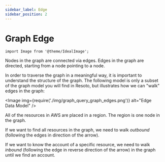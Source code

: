 ```yaml
---
sidebar_label: Edge
sidebar_position: 2
---
```


# Graph Edge

```mdx-code-block
import Image from '@theme/IdealImage';
```

Nodes in the graph are connected via edges. Edges in the graph are directed, starting from a node pointing to a node.

In order to traverse the graph in a meaningful way, it is important to understand the structure of the graph. The following model is only a subset of the graph model you will find in Resoto, but illustrates how we can "walk" edges in the graph:

<Image img={require('./img/graph_query_graph_edges.png')} alt="Edge Data Model" />

All of the resources in AWS are placed in a region. The region is one node in the graph.

If we want to find all resources in the graph, we need to walk _outbound_ (following the edges in direction of the arrow).

If we want to know the account of a specific resource, we need to walk _inbound_ (following the edge in reverse direction of the arrow) in the graph until we find an account.
